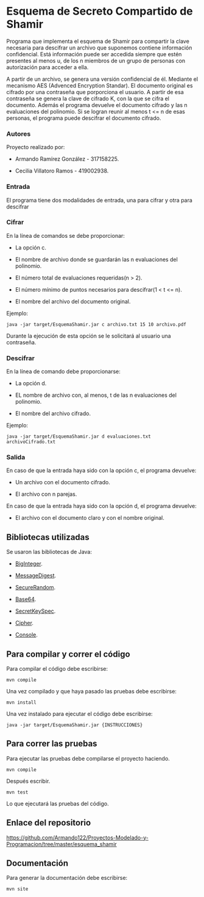 # Esquema de Secreto Compartido de Shamir

Programa que implementa el esquema de Shamir para compartir la clave necesaria para descifrar un archivo que suponemos contiene información confidencial. Está información puede ser accedida siempre que estén presentes al menos u, de los n miembros de un grupo de personas con autorización para acceder a ella.

A partir de un archivo, se genera una versión confidencial de él. Mediante el mecanismo AES (Advenced Encryption Standar). El documento original es cifrado por una contraseña que porporciona el usuario. A partir de esa contraseña se genera la clave de cifrado K, con la que se cifra el documento. Además el programa devuelve el documento cifrado y las n evaluaciones del polinomio. Si se logran reunir al menos t <= n de esas personas, el programa puede descifrar el documento cifrado.

### Autores

Proyecto realizado por:

* Armando Ramírez González - 317158225.

* Cecilia Villatoro Ramos - 419002938.

### Entrada

El programa tiene dos modalidades de entrada, una para cifrar y otra para descifrar

### Cifrar

En la línea de comandos se debe proporcionar:
* La opción c.

* El nombre de archivo donde se guardarán las n evaluaciones del polinomio.

* El número total de evaluaciones requeridas(n > 2).

* El número mínimo de puntos necesarios para descifrar(1 < t <= n).

* El nombre del archivo del documento original.

Ejemplo:

```
java -jar target/EsquemaShamir.jar c archivo.txt 15 10 archivo.pdf
```

Durante la ejecución de esta opción se le solicitará al usuario una contraseña.

### Descifrar

En la línea de comando debe proporcionarse:

* La opción d.

* EL nombre de archivo con, al menos, t de las n evaluaciones del polinomio.

* El nombre del archivo cifrado.

Ejemplo:

```
java -jar target/EsquemaShamir.jar d evaluaciones.txt archivoCifrado.txt
```

### Salida

En caso de que la entrada haya sido con la opción c, el programa devuelve:

* Un archivo con el documento cifrado.

* El archivo con n parejas.

En caso de que la entrada haya sido con la opción d, el programa devuelve:

* El archivo con el documento claro y con el nombre original.

## Bibliotecas utilizadas

Se usaron las bibliotecas de Java:

* [BigInteger](https://docs.oracle.com/javase/7/docs/api/java/math/BigInteger.html).

* [MessageDigest](https://docs.oracle.com/javase/7/docs/api/java/security/MessageDigest.html).

* [SecureRandom](https://docs.oracle.com/javase/8/docs/api/java/security/SecureRandom.html).

* [Base64](https://docs.oracle.com/javase/8/docs/api/java/util/Base64.html).

* [SecretKeySpec](https://docs.oracle.com/en/java/javase/11/docs/api/java.base/javax/crypto/spec/SecretKeySpec.html).

* [Cipher](https://docs.oracle.com/en/java/javase/11/docs/api/java.base/javax/crypto/Cipher.html).

* [Console](https://docs.oracle.com/javase/7/docs/api/java/io/Console.html).

## Para compilar y correr el código

Para compilar el código debe escribirse:

```
mvn compile
```

Una vez compilado y que haya pasado las pruebas debe escribirse:

```
mvn install
```

Una vez instalado para ejecutar el código debe escribirse:

```
java -jar target/EsquemaShamir.jar {INSTRUCCIONES}
```

## Para correr las pruebas

Para ejecutar las pruebas debe compilarse el proyecto haciendo.

```
mvn compile
```

Después escribir.

```
mvn test
```

Lo que ejecutará las pruebas del código.

## Enlace del repositorio

https://github.com/Armando122/Proyectos-Modelado-y-Programacion/tree/master/esquema_shamir

## Documentación

Para generar la documentación debe escribirse:

```
mvn site
```





